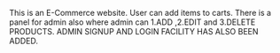This is an E-Commerce website. User can add items to carts.
There is a panel for admin also where admin can 1.ADD ,2.EDIT and 3.DELETE PRODUCTS.
ADMIN SIGNUP AND LOGIN FACILITY HAS ALSO BEEN ADDED.
